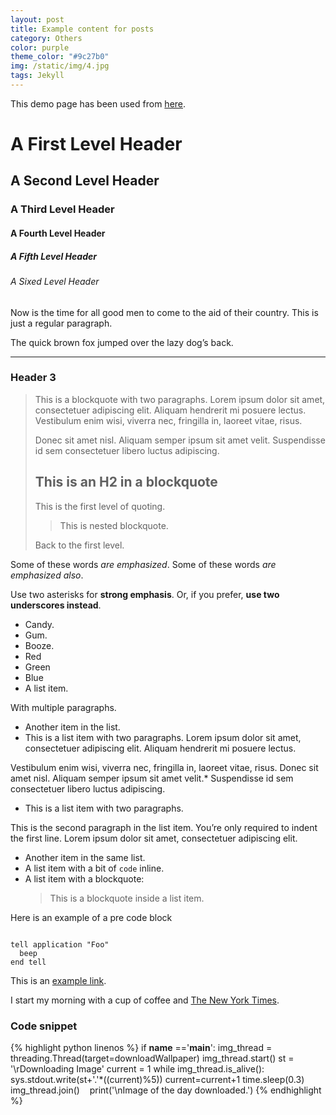 ```yaml
---
layout: post
title: Example content for posts  
category: Others
color: purple
theme_color: "#9c27b0"
img: /static/img/4.jpg
tags: Jekyll
---
```



This demo page has been used from [here](http://jasonm23.github.io/markdown-css-themes/).

<h1>A First Level Header</h1>

<h2>A Second Level Header</h2>

<h3>A Third Level Header</h3>

<h4>A Fourth Level Header</h4>

<h5>A Fifth Level Header</h5>

<h6>A Sixed Level Header</h6>

<p>Now is the time for all good men to come to
the aid of their country. This is just a
regular paragraph.</p>

<p>The quick brown fox jumped over the lazy
dog&rsquo;s back.</p>

<hr />

<h3>Header 3</h3>

<blockquote><p>This is a blockquote with two paragraphs. Lorem ipsum dolor sit amet,
consectetuer adipiscing elit. Aliquam hendrerit mi posuere lectus.
Vestibulum enim wisi, viverra nec, fringilla in, laoreet vitae, risus.</p>

<p>Donec sit amet nisl. Aliquam semper ipsum sit amet velit. Suspendisse
id sem consectetuer libero luctus adipiscing.</p>

<h2>This is an H2 in a blockquote</h2>

<p>This is the first level of quoting.</p>

<blockquote><p>This is nested blockquote.</p></blockquote>

<p>Back to the first level.</p></blockquote>

<p>Some of these words <em>are emphasized</em>.
Some of these words <em>are emphasized also</em>.</p>

<p>Use two asterisks for <strong>strong emphasis</strong>.
Or, if you prefer, <strong>use two underscores instead</strong>.</p>

<ul>
<li>Candy.</li>
<li>Gum.</li>
<li>Booze.</li>
<li>Red</li>
<li>Green</li>
<li>Blue</li>
<li>A list item.</li>
</ul>


<p>With multiple paragraphs.</p>

<ul>
<li>Another item in the list.</li>
<li>This is a list item with two paragraphs. Lorem ipsum dolor
sit amet, consectetuer adipiscing elit. Aliquam hendrerit
mi posuere lectus.</p></li>
</ul>


<p>Vestibulum enim wisi, viverra nec, fringilla in, laoreet
vitae, risus. Donec sit amet nisl. Aliquam semper ipsum
sit amet velit.*   Suspendisse id sem consectetuer libero luctus adipiscing.</p>

<ul>
<li>This is a list item with two paragraphs.</li>
</ul>


<p>This is the second paragraph in the list item. You&rsquo;re
only required to indent the first line. Lorem ipsum dolor
sit amet, consectetuer adipiscing elit.</p>

<ul>
<li>Another item in the same list.</li>
<li>A list item with a bit of <code>code</code> inline.</li>
<li>A list item with a blockquote:

<blockquote>This is a blockquote
inside a list item.</blockquote></li>
</ul>


<p>Here is an example of a pre code block</p>

<pre class="line-numbers">
<code class="language-python">
tell application "Foo" 
  beep
end tell
</code></pre>

<p>This is an <a href="#">example link</a>.</p>

<p>I start my morning with a cup of coffee and
<a href="http://www.nytimes.com/">The New York Times</a>.</p>

### Code snippet

{% highlight python linenos %}
if __name__ =='__main__':
    img_thread = threading.Thread(target=downloadWallpaper)
    img_thread.start()
    st = '\rDownloading Image'
    current = 1
    while img_thread.is_alive():
        sys.stdout.write(st+'.'*((current)%5))
        current=current+1
        time.sleep(0.3)
    img_thread.join()
    print('\nImage of the day downloaded.')
{% endhighlight %}

